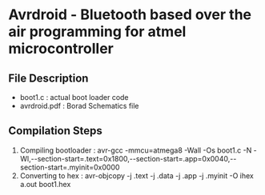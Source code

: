# Avrdroid - Bluetooth based over the air programming  for atmel microcontroller

## File Description
* boot1.c         :  actual boot loader code
* avrdroid.pdf    :  Borad Schematics  file

## Compilation Steps 
1. Compiling bootloader : avr-gcc  -mmcu=atmega8 -Wall -Os boot1.c -N -Wl,--section-start=.text=0x1800,--section-start=.app=0x0040,--section-start=.myinit=0x0000
2. Converting to hex    : avr-objcopy -j .text -j .data -j .app -j .myinit -O ihex a.out boot1.hex


